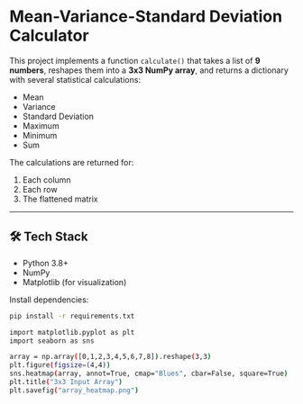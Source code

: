 # Mean-Variance-Standard Deviation Calculator

This project implements a function `calculate()` that takes a list of **9 numbers**, reshapes them into a **3x3 NumPy array**, and returns a dictionary with several statistical calculations:

- Mean
- Variance
- Standard Deviation
- Maximum
- Minimum
- Sum  

The calculations are returned for:
1. Each column
2. Each row
3. The flattened matrix

---

## 🛠️ Tech Stack
- Python 3.8+
- NumPy
- Matplotlib (for visualization)

Install dependencies:
```bash
pip install -r requirements.txt

import matplotlib.pyplot as plt
import seaborn as sns

array = np.array([0,1,2,3,4,5,6,7,8]).reshape(3,3)
plt.figure(figsize=(4,4))
sns.heatmap(array, annot=True, cmap="Blues", cbar=False, square=True)
plt.title("3x3 Input Array")
plt.savefig("array_heatmap.png")







